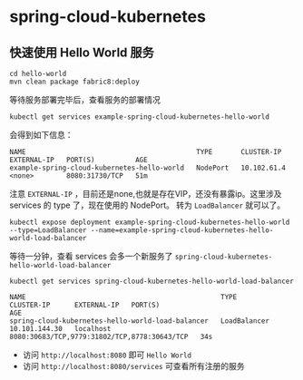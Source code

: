 # spring-cloud-kubernetes

## 快速使用 Hello World 服务

```shell script
cd hello-world
mvn clean package fabric8:deploy
```
等待服务部署完毕后，查看服务的部署情况

```shell script
kubectl get services example-spring-cloud-kubernetes-hello-world
```

会得到如下信息：

```text
NAME                                          TYPE       CLUSTER-IP    EXTERNAL-IP   PORT(S)          AGE
example-spring-cloud-kubernetes-hello-world   NodePort   10.102.61.4   <none>        8080:31730/TCP   51m
```
注意 `EXTERNAL-IP` ，目前还是none,也就是存在VIP，还没有暴露ip。这里涉及 services 的 type 了，现在使用的 NodePort。
转为 `LoadBalancer` 就可以了。

```shell script
kubectl expose deployment example-spring-cloud-kubernetes-hello-world --type=LoadBalancer --name=example-spring-cloud-kubernetes-hello-world-load-balancer
```
等待一分钟，查看 services 会多一个新服务了 `spring-cloud-kubernetes-hello-world-load-balancer`
```shell script
kubectl get services spring-cloud-kubernetes-hello-world-load-balancer
```

```shell script
NAME                                                TYPE           CLUSTER-IP      EXTERNAL-IP   PORT(S)                                        AGE
spring-cloud-kubernetes-hello-world-load-balancer   LoadBalancer   10.101.144.30   localhost     8080:30683/TCP,9779:31802/TCP,8778:30643/TCP   34s
```

- 访问 `http://localhost:8080` 即可 `Hello World`
- 访问 `http://localhost:8080/services` 可查看所有注册的服务